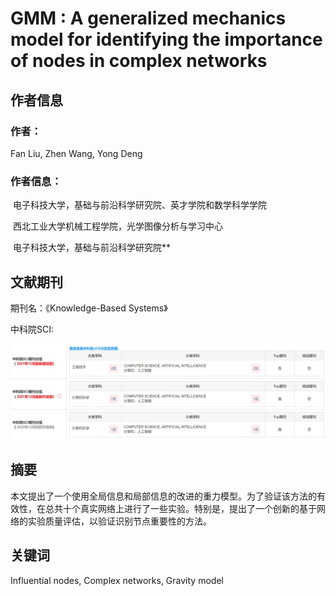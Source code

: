 # GMM : A generalized mechanics model for identifying the importance of nodes in complex networks

## 作者信息

### 作者：

Fan Liu, Zhen Wang, Yong Deng 

### **作者信息：**

​	电子科技大学，基础与前沿科学研究院、英才学院和数学科学学院

​	西北工业大学机械工程学院，光学图像分析与学习中心

​	电子科技大学，基础与前沿科学研究院**

## 文献期刊

期刊名：《Knowledge-Based Systems》

中科院SCI:  

![sci分区](sci.jpg)

## 摘要

本文提出了一个使用全局信息和局部信息的改进的重力模型。为了验证该方法的有效性，在总共十个真实网络上进行了一些实验。特别是，提出了一个创新的基于网络的实验质量评估，以验证识别节点重要性的方法。

## 关键词

Influential nodes, Complex networks, Gravity model